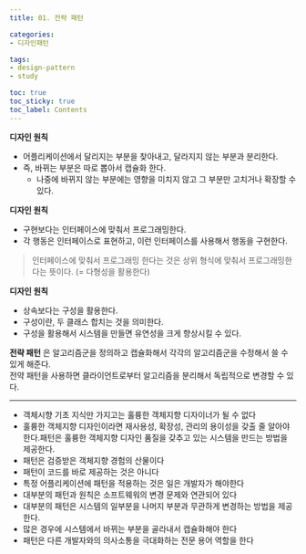 ```yaml
---
title: 01. 전략 패턴

categories:
- 디자인패턴

tags:
- design-pattern
- study

toc: true
toc_sticky: true
toc_label: Contents
---
```


**디자인 원칙**
- 어플리케이션에서 달리지는 부분을 찾아내고, 달라지지 않는 부분과 분리한다.
- 즉, 바뀌는 부분은 따로 뽑아서 캡슐화 한다.
    - 나중에 바뀌지 않는 부분에는 영향을 미치지 않고 그 부분만 고치거나 확장할 수 있다.

**디자인 원칙**
- 구현보다는 인터페이스에 맞춰서 프로그래밍한다.
- 각 행동은 인터페이스로 표현하고, 이런 인터페이스를 사용해서 행동을 구현한다.

> 인터페이스에 맞춰서 프로그래밍 한다는 것은 상위 형식에 맞춰서 프로그래밍한다는 뜻이다.  (= 다형성을 활용한다)

**디자인 원칙**
- 상속보다는 구성을 활용한다.
- 구성이란, 두 클래스 합치는 것을 의미한다.
- 구성을 활용해서 시스템을 만들면 유연성을 크게 향상시킬 수 있다.

**전략 패턴** 은 알고리즘군을 정의하고 캡슐화해서 각각의 알고리즘군을 수정해서 쓸 수 있게 해준다.  
전약 패턴을 사용하면 클라이언트로부터 알고리즘을 분리해서 독립적으로 변경할 수 있다.

---

- 객체시향 기초 지식만 가지고는 훌륭한 객체지향 디자이너가 될 수 없다
- 훌륭한 객체지향 디자인이라면 재사용성, 확장성, 관리의 용이성을 갖출 줄 알아야 한다.패턴은 훌륭한 객체지향 디자인 품질을 갖추고 있는 시스템을 만드는 방법을 제공한다.
- 패턴은 검증받은 객체지향 경험의 산물이다
- 패턴이 코드를 바로 제공하는 것은 아니다
- 특정 어플리케이션에 패턴을 적용하는 것은 일은 개발자가 해야한다
- 대부분의 패턴과 원칙은 소프트웨워의 변경 문제와 연관되어 있다
- 대부분의 패턴은 시스템의 일부분을 나머지 부분과 무관하게 변경하는 방법을 제공한다.
- 많은 경우에 시스템에서 바뀌는 부분을 골라내서 캡슐화해야 한다
- 패턴은 다른 개발자와의 의사소통을 극대화하는 전문 용어 역할을 한다